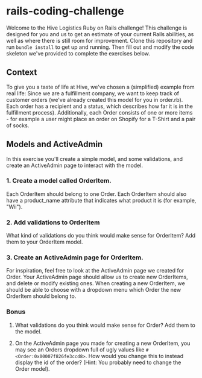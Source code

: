 # rails-coding-challenge

Welcome to the Hive Logistics Ruby on Rails challenge! This challenge is designed for you and us to get an estimate of your current Rails abilities, as well as where there is still room for improvement. Clone this repository and run `bundle install` to get up and running. Then fill out and modify the code skeleton we've provided to complete the exercises below.

## Context
To give you a taste of life at Hive, we've chosen a (simplified) example from real life: Since we are a fulfillment company, we want to keep track of customer orders (we've already created this model for you in order.rb). Each order has a recipient and a status, which describes how far it is in the fulfillment process). Additionally, each Order consists of one or more items  - for example a user might place an order on Shopify for a T-Shirt and a pair of socks. 

## Models and ActiveAdmin
In this exercise you'll create a simple model, and some validations, and create an ActiveAdmin page to interact with the model. 
### 1. Create a model called OrderItem. 
Each OrderItem should belong to one Order. Each OrderItem should also have a product_name attribute that indicates what product it is (for example, "Wii"). 
### 2. Add validations to OrderItem
What kind of validations do you think would make sense for OrderItem? Add them to your OrderItem model.
### 3. Create an ActiveAdmin page for OrderItem.
For inspiration, feel free to look at the ActiveAdmin page we created for Order. Your ActiveAdmin page should allow us to create new OrderItems, and delete or modify existing ones. When creating a new OrderItem, we should be able to choose with a dropdown menu which Order the new OrderItem should belong to. 

### Bonus
1. What validations do you think would make sense for Order? Add them to the model. 

2. On the ActiveAdmin page you made for creating a new OrderItem, you may see an Orders dropdown full of ugly values like `#<Order:0x00007f826fe3ccd8>`. How would you change this to instead display the id of the order? (Hint: You probably need to change the Order model). 
